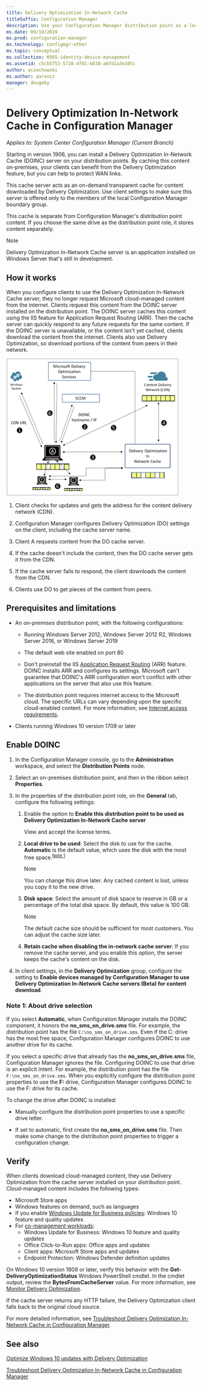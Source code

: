 ```yaml
---
title: Delivery Optimization In-Network Cache
titleSuffix: Configuration Manager
description: Use your Configuration Manager distribution point as a local cache server for Delivery Optimization
ms.date: 09/10/2019
ms.prod: configuration-manager
ms.technology: configmgr-other
ms.topic: conceptual
ms.collection: M365-identity-device-management
ms.assetid: c5cb5753-5728-4f81-b830-a6fd1a3e105c
author: aczechowski
ms.author: aaroncz
manager: dougeby
---
```


# Delivery Optimization In-Network Cache in Configuration Manager

*Applies to: System Center Configuration Manager (Current Branch)*

<!--3555764-->

Starting in version 1906, you can install a Delivery Optimization In-Network Cache (DOINC) server on your distribution points. By caching this content on-premises, your clients can benefit from the Delivery Optimization feature, but you can help to protect WAN links.

This cache server acts as an on-demand transparent cache for content downloaded by Delivery Optimization. Use client settings to make sure this server is offered only to the members of the local Configuration Manager boundary group.

This cache is separate from Configuration Manager's distribution point content. If you choose the same drive as the distribution point role, it stores content separately.

> [!Note]  
> Delivery Optimization In-Network Cache server is an application installed on Windows Server that's still in development.  


## How it works

When you configure clients to use the Delivery Optimization In-Network Cache server, they no longer request Microsoft cloud-managed content from the internet. Clients request this content from the DOINC server installed on the distribution point. The DOINC server caches this content using the IIS feature for Application Request Routing (ARR). Then the cache server can quickly respond to any future requests for the same content. If the DOINC server is unavailable, or the content isn't yet cached, clients download the content from the internet. Clients also use Delivery Optimization, so download portions of the content from peers in their network.

![Diagram of how DOINC works](media/3555764-delivery-optimization-in-network-cache.png)

1. Client checks for updates and gets the address for the content delivery network (CDN).

2. Configuration Manager configures Delivery Optimization (DO) settings on the client, including the cache server name.

3. Client A requests content from the DO cache server.

4. If the cache doesn't include the content, then the DO cache server gets it from the CDN.

5. If the cache server fails to respond, the client downloads the content from the CDN.

6. Clients use DO to get pieces of the content from peers.


## Prerequisites and limitations

- An *on-premises* distribution point, with the following configurations:

    - Running Windows Server 2012, Windows Server 2012 R2, Windows Server 2016, or Windows Server 2019

    - The default web site enabled on port 80

    - Don't preinstall the IIS [Application Request Routing](https://docs.microsoft.com/iis/extensions/planning-for-arr/application-request-routing-version-2-overview) (ARR) feature. DOINC installs ARR and configures its settings. Microsoft can't guarantee that DOINC's ARR configuration won't conflict with other applications on the server that also use this feature.

    - The distribution point requires internet access to the Microsoft cloud. The specific URLs can vary depending upon the specific cloud-enabled content. For more information, see [Internet access requirements](/sccm/core/plan-design/network/internet-endpoints).

- Clients running Windows 10 version 1709 or later


## Enable DOINC

1. In the Configuration Manager console, go to the **Administration** workspace, and select the **Distribution Points** node.

1. Select an on-premises distribution point, and then in the ribbon select **Properties**.

1. In the properties of the distribution point role, on the **General** tab, configure the following settings:  

    1. Enable the option to **Enable this distribution point to be used as Delivery Optimization In-Network Cache server**  

        View and accept the license terms.

    2. **Local drive to be used**: Select the disk to use for the cache. **Automatic** is the default value, which uses the disk with the most free space.<sup>[Note 1](#bkmk_note1)</sup>  

        > [!Note]  
        > You can change this drive later. Any cached content is lost, unless you copy it to the new drive.

    3. **Disk space**: Select the amount of disk space to reserve in GB or a percentage of the total disk space. By default, this value is 100 GB.

        > [!Note]  
        > The default cache size should be sufficient for most customers. You can adjust the cache size later.

    4. **Retain cache when disabling the in-network cache server**: If you remove the cache server, and you enable this option, the server keeps the cache's content on the disk.  

1. In client settings, in the **Delivery Optimization** group, configure the setting to **Enable devices managed by Configuration Manager to use Delivery Optimization In-Network Cache servers (Beta) for content download**.  

### <a name="bkmk_note1"></a> Note 1: About drive selection

If you select **Automatic**, when Configuration Manager installs the DOINC component, it honors the **no_sms_on_drive.sms** file. For example, the distribution point has the file `C:\no_sms_on_drive.sms`. Even if the C: drive has the most free space, Configuration Manager configures DOINC to use another drive for its cache.

If you select a specific drive that already has the **no_sms_on_drive.sms** file, Configuration Manager ignores the file. Configuring DOINC to use that drive is an explicit intent. For example, the distribution point has the file `F:\no_sms_on_drive.sms`. When you explicitly configure the distribution point properties to use the **F:** drive, Configuration Manager configures DOINC to use the F: drive for its cache.

To change the drive after DOINC is installed:

- Manually configure the distribution point properties to use a specific drive letter.

- If set to automatic, first create the **no_sms_on_drive.sms** file. Then make some change to the distribution point properties to trigger a configuration change.

## Verify

When clients download cloud-managed content, they use Delivery Optimization from the cache server installed on your distribution point. Cloud-managed content includes the following types:

- Microsoft Store apps
- Windows features on demand, such as languages
- If you enable [Windows Update for Business policies](/sccm/sum/deploy-use/integrate-windows-update-for-business-windows-10): Windows 10 feature and quality updates
- For [co-management workloads](/sccm/comanage/workloads):
    - Windows Update for Business: Windows 10 feature and quality updates
    - Office Click-to-Run apps: Office apps and updates
    - Client apps: Microsoft Store apps and updates
    - Endpoint Protection: Windows Defender definition updates

On Windows 10 version 1809 or later, verify this behavior with the **Get-DeliveryOptimizationStatus** Windows PowerShell cmdlet. In the cmdlet output, review the **BytesFromCacheServer** value. For more information, see [Monitor Delivery Optimization](https://docs.microsoft.com/windows/deployment/update/waas-delivery-optimization-setup#monitor-delivery-optimization).

If the cache server returns any HTTP failure, the Delivery Optimization client falls back to the original cloud source.

For more detailed information, see [Troubleshoot Delivery Optimization In-Network Cache in Configuration Manager](/sccm/core/servers/deploy/configure/troubleshoot-delivery-optimization-in-network-cache).

## See also

[Optimize Windows 10 updates with Delivery Optimization](/sccm/sum/deploy-use/optimize-windows-10-update-delivery)

[Troubleshoot Delivery Optimization In-Network Cache in Configuration Manager](/sccm/core/servers/deploy/configure/troubleshoot-delivery-optimization-in-network-cache)

